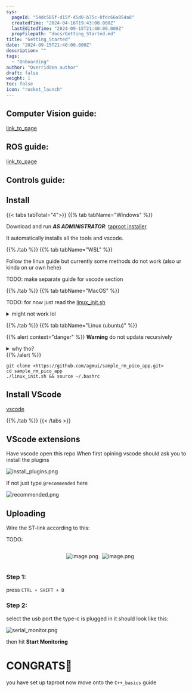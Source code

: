 ```yaml
---
sys:
  pageId: "54dc585f-d15f-45d0-b75c-8fdc66a854a8"
  createdTime: "2024-04-16T19:43:00.000Z"
  lastEditedTime: "2024-09-15T21:40:00.000Z"
  propFilepath: "docs/Getting_Started.md"
title: "Getting_Started"
date: "2024-09-15T21:40:00.000Z"
description: ""
tags:
  - "Onboarding"
author: "Overridden author"
draft: false
weight: 1
toc: false
icon: "rocket_launch"
---
```


## Computer Vision guide:

[link_to_page](86d45bc0-388b-4d26-8848-44f255f73d0e)

## ROS guide:

[link_to_page](3c76c1de-ec8f-46d6-8b0a-294005edc2d5)

## Controls guide:

## Install

{{< tabs tabTotal="4">}}
{{% tab tabName="Windows" %}}

Download and run _**AS ADMINISTRATOR**_: [taproot installer](https://github.com/Thornbots/TeachingFreshies/releases/tag/1.0)

It automatically installs all the tools and vscode.

{{% /tab %}}
{{% tab tabName="WSL" %}}

Follow the linux guide but currently some methods do not work (also ur kinda on ur own hehe)

TODO: make separate guide for vscode section

{{% /tab %}}
{{% tab tabName="MacOS" %}}

TODO: for now just read the [linux_init.sh](https://github.com/agmui/sample_rm_pico_app/blob/main/linux_init.sh)

<details>
<summary>might not work lol</summary>

`brew install libusb pkg-config`

Next install: [vscode](https://code.visualstudio.com/Download)

</details>

{{% /tab %}}
{{% tab tabName="Linux (ubuntu)" %}}

{{% alert context="danger" %}}
**Warning** do not update recursively
<details>
<summary>why tho?</summary>
There are some submodules that may go on for a while (like tinyusb) and I highly
recommend you don't need to get them.
If you want to see what submodules I update just look in `linux_init.sh`
</details>
{{% /alert %}}

```shell
git clone <https://github.com/agmui/sample_rm_pico_app.git>
cd sample_rm_pico_app
./linux_init.sh && source ~/.bashrc
```

## Install VScode

[vscode](https://code.visualstudio.com/Download)

{{% /tab %}}
{{< /tabs >}}

## VScode extensions

Have vscode open this repo
When first opining vscode should ask you to install the plugins

![install_plugins.png](https://prod-files-secure.s3.us-west-2.amazonaws.com/d518164a-d88e-44d1-a4ee-3adb3bd8bce0/89bd30f0-1825-4e77-867b-0a41ce370880/install_plugins.png?X-Amz-Algorithm=AWS4-HMAC-SHA256&X-Amz-Content-Sha256=UNSIGNED-PAYLOAD&X-Amz-Credential=ASIAZI2LB4665EYLJ7WD%2F20250328%2Fus-west-2%2Fs3%2Faws4_request&X-Amz-Date=20250328T230057Z&X-Amz-Expires=3600&X-Amz-Security-Token=IQoJb3JpZ2luX2VjEP%2F%2F%2F%2F%2F%2F%2F%2F%2F%2F%2FwEaCXVzLXdlc3QtMiJGMEQCIDsAXK1T4IyTQrEyYteXkN8py2wlh3Ds3puJpxOisOrFAiAajeaZE8HeBSvc%2BZQQJn45hr3my2ZYDjTcW3lS2IfiJSr%2FAwhoEAAaDDYzNzQyMzE4MzgwNSIMT0T16ka%2BBer147BNKtwDeyyz4k1fu98SbXl%2FARdRn2a806%2FU5PrQokQAtiyMmBBLqfIzOhlkYDD%2F88Kvmk5u2V2zx4YwxWT%2BJz1m8Lwd%2BaOIlCoLIUlP7Wy8e0F%2BZ2Fik6mXVyJtBuAi19l6PkISlxu8OmauwjsBvNv%2BXjgJrdUT3aeNcMJ2RwwLjizmCiY3pYeLpElbYHYNPKTOD6CpsO1C8dZVHTyShAeXGUJswLUlX%2BrX%2B2JeRf1DDbf4IwpTWQ9vl4VkYrG0OqGXwhjOQjgnNZWiRNfzogC4dik5JML0rMzzbvKwJXpDD51BH4B4gu4MQB%2BCVjBc39h1yyMoZKtinGMtdsUq8QP%2BZxXsuY4ur4o8EK%2FXbBYhFGSh9glG4LntXr9HlhiJtqh%2FJkPSXut3m6Dgf1ND1v6xSlhWU3%2FtMOJ7gN1A5SaSEoWGkt2hcKBTQXFwKFNwriflFvF5IPrelA65l0kjs%2BBddumI%2BL62UWZwyuChgVFLD31yxmUhOU3tf2%2Fz6AOKfjdC0aJIYkfswnpkKECHisJsBxcNXUgkpx0g59Zspq8Q3y97vSh36qKNCtnlfTsHMnMoPVyovMnSZizKLmNYBQmm9nwmxgN1z3LCWaD757LYwx%2Fv%2F1Rr0jH0kseSZe%2FRxd4w9sOcvwY6pgHCzcc4jc244CKcVd%2BNXoHTJwSQqKe5Ibrk34EZJCcxuvKwghS6CpnE%2B2PvkII%2BF7MEu11jrHG0O4nOw9aPfP1GTQLj9j6xo8Io4uWQD3g4OWUpEE2rZ8KksxAJBMCft6HlBdodSf6quiMAih7X04RFTYbfPuJQzvq2pLAFXKL8uT3AVTL6rbyEf6omV%2B%2B4t0vMpoPg%2BFXYmBAVlSLZIOvlUX4VEVeM&X-Amz-Signature=2041e9b84c5adfba794b6de674d970fde0d0d0c777f310d3c34e9e2f1612127a&X-Amz-SignedHeaders=host&x-id=GetObject)

If not just type `@recommended` here  

![recommended.png](https://prod-files-secure.s3.us-west-2.amazonaws.com/d518164a-d88e-44d1-a4ee-3adb3bd8bce0/61e661e9-5d85-4dfc-be0d-8d2097a5e793/recommended.png?X-Amz-Algorithm=AWS4-HMAC-SHA256&X-Amz-Content-Sha256=UNSIGNED-PAYLOAD&X-Amz-Credential=ASIAZI2LB4665EYLJ7WD%2F20250328%2Fus-west-2%2Fs3%2Faws4_request&X-Amz-Date=20250328T230057Z&X-Amz-Expires=3600&X-Amz-Security-Token=IQoJb3JpZ2luX2VjEP%2F%2F%2F%2F%2F%2F%2F%2F%2F%2F%2FwEaCXVzLXdlc3QtMiJGMEQCIDsAXK1T4IyTQrEyYteXkN8py2wlh3Ds3puJpxOisOrFAiAajeaZE8HeBSvc%2BZQQJn45hr3my2ZYDjTcW3lS2IfiJSr%2FAwhoEAAaDDYzNzQyMzE4MzgwNSIMT0T16ka%2BBer147BNKtwDeyyz4k1fu98SbXl%2FARdRn2a806%2FU5PrQokQAtiyMmBBLqfIzOhlkYDD%2F88Kvmk5u2V2zx4YwxWT%2BJz1m8Lwd%2BaOIlCoLIUlP7Wy8e0F%2BZ2Fik6mXVyJtBuAi19l6PkISlxu8OmauwjsBvNv%2BXjgJrdUT3aeNcMJ2RwwLjizmCiY3pYeLpElbYHYNPKTOD6CpsO1C8dZVHTyShAeXGUJswLUlX%2BrX%2B2JeRf1DDbf4IwpTWQ9vl4VkYrG0OqGXwhjOQjgnNZWiRNfzogC4dik5JML0rMzzbvKwJXpDD51BH4B4gu4MQB%2BCVjBc39h1yyMoZKtinGMtdsUq8QP%2BZxXsuY4ur4o8EK%2FXbBYhFGSh9glG4LntXr9HlhiJtqh%2FJkPSXut3m6Dgf1ND1v6xSlhWU3%2FtMOJ7gN1A5SaSEoWGkt2hcKBTQXFwKFNwriflFvF5IPrelA65l0kjs%2BBddumI%2BL62UWZwyuChgVFLD31yxmUhOU3tf2%2Fz6AOKfjdC0aJIYkfswnpkKECHisJsBxcNXUgkpx0g59Zspq8Q3y97vSh36qKNCtnlfTsHMnMoPVyovMnSZizKLmNYBQmm9nwmxgN1z3LCWaD757LYwx%2Fv%2F1Rr0jH0kseSZe%2FRxd4w9sOcvwY6pgHCzcc4jc244CKcVd%2BNXoHTJwSQqKe5Ibrk34EZJCcxuvKwghS6CpnE%2B2PvkII%2BF7MEu11jrHG0O4nOw9aPfP1GTQLj9j6xo8Io4uWQD3g4OWUpEE2rZ8KksxAJBMCft6HlBdodSf6quiMAih7X04RFTYbfPuJQzvq2pLAFXKL8uT3AVTL6rbyEf6omV%2B%2B4t0vMpoPg%2BFXYmBAVlSLZIOvlUX4VEVeM&X-Amz-Signature=dc7312af1e68a5a392760741fbc6aab7d435e93c98583480cf246c3b9bb4a4f2&X-Amz-SignedHeaders=host&x-id=GetObject)

## Uploading

Wire the ST-link according to this:

TODO:

<div style="display: flex;flex-direction: row; column-gap:10px; max-width: 630px;justify-content: center;">
<div>

![image.png](https://prod-files-secure.s3.us-west-2.amazonaws.com/d518164a-d88e-44d1-a4ee-3adb3bd8bce0/210ecb78-1116-4d7b-b9b7-2292f66fa2c2/image.png?X-Amz-Algorithm=AWS4-HMAC-SHA256&X-Amz-Content-Sha256=UNSIGNED-PAYLOAD&X-Amz-Credential=ASIAZI2LB466275BLRVY%2F20250328%2Fus-west-2%2Fs3%2Faws4_request&X-Amz-Date=20250328T230100Z&X-Amz-Expires=3600&X-Amz-Security-Token=IQoJb3JpZ2luX2VjEP%2F%2F%2F%2F%2F%2F%2F%2F%2F%2F%2FwEaCXVzLXdlc3QtMiJHMEUCIHYsQpj24GYJ8Ixd7LMIJNwcbq%2FS8WlQRjbfq4qLrP%2BJAiEAiynPDofud%2FFpGrqjkvkgw5Gh45bODHDzR8BSNn3XIeAq%2FwMIaBAAGgw2Mzc0MjMxODM4MDUiDFOEaPvSyY7dWA1G6SrcA3L9XcGareG7YSpZv1%2BRkQGZCjmJbD4lc%2BZjmxIFqu9FUYNIj1Zpz8u%2FX87EZhXiFGAgzuoI7rlV77TshwK6wlcWEUzXIP%2BURsldlUGtZHB%2BMYTy64OauCsi5GkdlqnfMc1zDvE1Uq4dvNEpHj35SPGSzYIlF4%2FT7ABzqHVAmeuApw6HOPW9MkjGf%2FPZEXRbkk7TwqSTQRi2gHz97SG9T7chh1twxfbfnO32vq9KHBlDETzxJbmpmcrhK65HxFSKKAI3m%2BGplTvwzBmPBqNOJnKcZBRlVBFn%2BRr78pJgdUy6%2Bj%2BiyhG4C6Y62DeaQgr9xbgST9wIRCF36MKRVx7zfovjbRR8HTjyxfUT%2F0KfVl0hsG6VhbuKWaj%2BjlAy1LSfJksTyp7CtiHmN9WIVHP1q02FSAttN7UyhSfRSDxLpDpVBrargRjBHcT3Fo9XI%2FThayHaGRTtkd0yHNk2nsKrAus%2B12uEz82rqqD7ej%2BjZNkEHwRstYKdzFYtenz%2FUxz917pg%2FLdINS9f%2BynN4TownomO6VNmudmRlWuk8oVTV8P2wqtAjGfFqa5t1zVEri4MQR6J9DYRM4edwR2tNj43Z1nvSX1qfLiVg5bCC1Rt63fYA%2BmFdXp1DpGSGnOYMKjEnL8GOqUBHBoxwHNWnZ069E6792%2BQ8drfNs2JfeeFnViIol7NO1YNl%2BXeGZKjzGEtuPNBZ0xqxfr5lLWCnDCGvPDWQB4Js3tDDTan3%2BuQyP1QiW3S9MvTONONKDPDdkVgFK7TOsxo0KG3Fnzi%2BdiroKtwfseimBAX333ZOnvLYnZ6usqr2piO%2BRaZdrt3%2BI5yOf4uAKBQiBq71w%2Bhd9yfMKwAo2VyzWBNg2h4&X-Amz-Signature=2dd7a75efac5bddade648dfb7de145f919c3e4ffbbac8e6f5af4ecfcbc2df4f4&X-Amz-SignedHeaders=host&x-id=GetObject)

</div>
<div>

![image.png](https://prod-files-secure.s3.us-west-2.amazonaws.com/d518164a-d88e-44d1-a4ee-3adb3bd8bce0/33a0fd0f-8ca6-4a86-8e09-26e95ded1fff/image.png?X-Amz-Algorithm=AWS4-HMAC-SHA256&X-Amz-Content-Sha256=UNSIGNED-PAYLOAD&X-Amz-Credential=ASIAZI2LB466ZCIKAJO4%2F20250328%2Fus-west-2%2Fs3%2Faws4_request&X-Amz-Date=20250328T230101Z&X-Amz-Expires=3600&X-Amz-Security-Token=IQoJb3JpZ2luX2VjEP%2F%2F%2F%2F%2F%2F%2F%2F%2F%2F%2FwEaCXVzLXdlc3QtMiJGMEQCIAW0cdbYeyxkljVzfaBWmR%2BIR%2FM65zQa2YxevOUr3oQ0AiBgnEbxZjEOe7z1qXEiln8jZhhFURpfYmgEd4nCnaWBUCr%2FAwhoEAAaDDYzNzQyMzE4MzgwNSIMiuo3MV1Qiu2Z%2FbbjKtwDlQhT5CRFwiypmfAyy3lUbIDAH84rbrIPBRdBCyy30HRCAEmK%2Fe7XkTQfmb5yPfVp2I0soiQ5L6zMK%2FSAS5dAsMYcvcEhk7KS784C7DkNA3F3WLz1mumKIDROcwogPRXIvXbqwUj%2FpK4twwXDKbbLNJIzIO3PRsqfb7vFFXhVucrH8d5ku4563TN7d%2B9si3XU6QeKuAXVKh8F%2FucALKQlrr4%2BzcB%2FZYxV7irju%2FmL9jC3GF7ocnqPO%2Fn24UnL%2BSv8cWdFp63RYHIqtyRZ%2BCkXGV7LEcKC2O%2Fv9KVYzItyHV92dARu9coXww1jgD9HieOI%2BSHT6nQzFGBTXzIpedZYDQETHBPqHI2GtULuASoUcSYKhR6jJhIuwdSjAf3EhQcyJNxaooy5lHPz%2F5%2FPc6vXB1xv7k3Gx2SLvgQ%2FwcjgfH8Zc7S3%2BTjm9SPpPD7JlF4DMr%2FoCDqNq7nm3GSPzuFtv3U2XP7poxY9d3XhgkOsnW65aFztq0Jlqs1ws2PySw3lgZCjHh%2BFCLFFDr05nmPjOiW90IdSqkMA1tDFGKKP7A4vyDS0vQv62ib%2BvhR4VIigtFaX7pF3b62CoeMhTn9B%2BS8zFYDqquL%2Bs%2BudxcJggjC%2F%2BISJSQVdSrsUcUgw%2BsOcvwY6pgHQOKcH7E3ahy4oQ3hRosZMk7JzGmpbE28kvBVBIpvFAUhqo2RO2tA14C2pKdg6Tq01w3mxzLE2vofa8tvaPpplDU5Hea2oqEZSlTW07I1IofySLjK0s5gA0eTiInUpfrmqQZ5kr9%2F9Oc%2BbvXydeTb7nn%2FBSse1KFoFdxJwlilU4p%2BnEmJb%2B%2BAot8QVURW9f2qMjcWRVu6LU4%2FNaKB4Eoty%2F9BM0J%2Fz&X-Amz-Signature=ef2fb3c453dae896ffc5a96a505d3be6b4740df23aa8e979811c7feb9244eaf1&X-Amz-SignedHeaders=host&x-id=GetObject)

</div>
</div>

### Step 1:

press `CTRL + SHIFT + B`

### Step 2:

select the usb port the type-c is plugged in it should look like this:

![serial_monitor.png](https://prod-files-secure.s3.us-west-2.amazonaws.com/d518164a-d88e-44d1-a4ee-3adb3bd8bce0/f03f4774-05d4-4393-b6a0-d5efb6d315ab/serial_monitor.png?X-Amz-Algorithm=AWS4-HMAC-SHA256&X-Amz-Content-Sha256=UNSIGNED-PAYLOAD&X-Amz-Credential=ASIAZI2LB4665EYLJ7WD%2F20250328%2Fus-west-2%2Fs3%2Faws4_request&X-Amz-Date=20250328T230057Z&X-Amz-Expires=3600&X-Amz-Security-Token=IQoJb3JpZ2luX2VjEP%2F%2F%2F%2F%2F%2F%2F%2F%2F%2F%2FwEaCXVzLXdlc3QtMiJGMEQCIDsAXK1T4IyTQrEyYteXkN8py2wlh3Ds3puJpxOisOrFAiAajeaZE8HeBSvc%2BZQQJn45hr3my2ZYDjTcW3lS2IfiJSr%2FAwhoEAAaDDYzNzQyMzE4MzgwNSIMT0T16ka%2BBer147BNKtwDeyyz4k1fu98SbXl%2FARdRn2a806%2FU5PrQokQAtiyMmBBLqfIzOhlkYDD%2F88Kvmk5u2V2zx4YwxWT%2BJz1m8Lwd%2BaOIlCoLIUlP7Wy8e0F%2BZ2Fik6mXVyJtBuAi19l6PkISlxu8OmauwjsBvNv%2BXjgJrdUT3aeNcMJ2RwwLjizmCiY3pYeLpElbYHYNPKTOD6CpsO1C8dZVHTyShAeXGUJswLUlX%2BrX%2B2JeRf1DDbf4IwpTWQ9vl4VkYrG0OqGXwhjOQjgnNZWiRNfzogC4dik5JML0rMzzbvKwJXpDD51BH4B4gu4MQB%2BCVjBc39h1yyMoZKtinGMtdsUq8QP%2BZxXsuY4ur4o8EK%2FXbBYhFGSh9glG4LntXr9HlhiJtqh%2FJkPSXut3m6Dgf1ND1v6xSlhWU3%2FtMOJ7gN1A5SaSEoWGkt2hcKBTQXFwKFNwriflFvF5IPrelA65l0kjs%2BBddumI%2BL62UWZwyuChgVFLD31yxmUhOU3tf2%2Fz6AOKfjdC0aJIYkfswnpkKECHisJsBxcNXUgkpx0g59Zspq8Q3y97vSh36qKNCtnlfTsHMnMoPVyovMnSZizKLmNYBQmm9nwmxgN1z3LCWaD757LYwx%2Fv%2F1Rr0jH0kseSZe%2FRxd4w9sOcvwY6pgHCzcc4jc244CKcVd%2BNXoHTJwSQqKe5Ibrk34EZJCcxuvKwghS6CpnE%2B2PvkII%2BF7MEu11jrHG0O4nOw9aPfP1GTQLj9j6xo8Io4uWQD3g4OWUpEE2rZ8KksxAJBMCft6HlBdodSf6quiMAih7X04RFTYbfPuJQzvq2pLAFXKL8uT3AVTL6rbyEf6omV%2B%2B4t0vMpoPg%2BFXYmBAVlSLZIOvlUX4VEVeM&X-Amz-Signature=d2d6329b542681406a77da80b600c30a5cb8324312ab3db88000f4b497939d98&X-Amz-SignedHeaders=host&x-id=GetObject)

then hit **Start Monitoring**

# CONGRATS🎉

you have set up taproot now move onto the `C++_basics` guide
